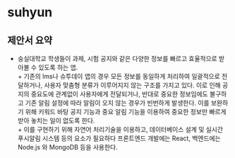 # suhyun 

## 제안서 요약
+ 숭실대학교 학생들이 과제, 시험 공지와 같은 다양한 정보를 빠르고 효율적으로 받아볼 수 있도록 하는 앱.<br/> + 기존의 lms나 슈투데이 앱의 경우 모든 정보를 동일하게 처리하여 일괄적으로 전달하거나, 사용자 맞춤형 분류가 이루어지지 않는 구조를 가지고 있다. 이로 인해 공지의 중요도에 관계없이 사용자에게 전달되거나, 반대로 중요한 정보임에도 불구하고 기존 알림 설정에 따라 알림이 오지 않는 경우가 빈번하게 발생한다. 이를 보완하기 위해 키워드 바탕 공지 기능과 중요 알림 기능을 이용하여 중요한 정보만 빠르게 받아 놓치는 일이 없도록 한다.<br/> + 이를 구현하기 위해 자연어 처리기술을 이용하고, 데이터베이스 설계 및 실시간 푸시알림 시스템 등의 요소가 필요하다 프론트엔드 개발에는 React, 백엔드에는 Node.js 와 MongoDB 등을 사용한다.
